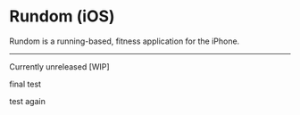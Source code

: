 # Rundom (iOS)

Rundom is a running-based, fitness application for the iPhone.

-------

Currently unreleased [WIP]

final test

test again
